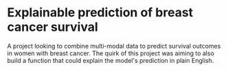 # Explainable prediction of breast cancer survival

A project looking to combine multi-modal data to predict survival outcomes in women with breast cancer. The quirk of this project was aiming to also build a function that could explain the model's prediction in plain English.
